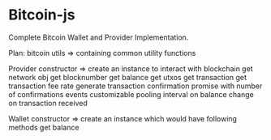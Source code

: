 # Bitcoin-js
Complete Bitcoin Wallet and Provider Implementation.

Plan:
bitcoin
  utils => containing common utility functions

  Provider constructor => create an instance to interact with blockchain
    get network obj
    get blocknumber
    get balance
    get utxos
    get transaction
    get transaction fee rate
    generate transaction confirmation promise with number of confirmations
    events
      customizable pooling interval
      on balance change
      on transaction received

  Wallet constructor => create an instance which would have following methods
    get balance
